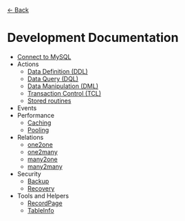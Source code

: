 [<- Back](../README.md)

# Development Documentation

* [Connect to MySQL](connection.md)
* Actions
  * [Data Definition (DDL)](actions/data-definition.md)
  * [Data Query (DQL)](actions/data-query.md)
  * [Data Manipulation (DML)](actions/data-manipulation.md)
  * [Transaction Control (TCL)](actions/transaction-control.md)
  * [Stored routines](actions/stored-routines.md)
* Events
* Performance
  * [Caching](performance/caching.md)
  * [Pooling](performance/pooling.md)
* Relations
  * [one2one](relations/one2one.md)
  * [one2many](relations/one2many.md)
  * [many2one](relations/many2one.md)
  * [many2many](relations/many2many.md)
* Security
  * [Backup](security/backup.md)
  * [Recovery](security/recovery.md)
* Tools and Helpers
  * [RecordPage](tools/record-page.md)
  * [TableInfo](tools/table-info.md)
